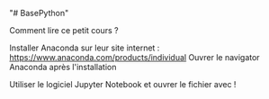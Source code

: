 "# BasePython" 

Comment lire ce petit cours ?

Installer Anaconda sur leur site internet : https://www.anaconda.com/products/individual
Ouvrer le navigator Anaconda après l'installation

Utiliser le logiciel Jupyter Notebook et ouvrer le fichier avec !
